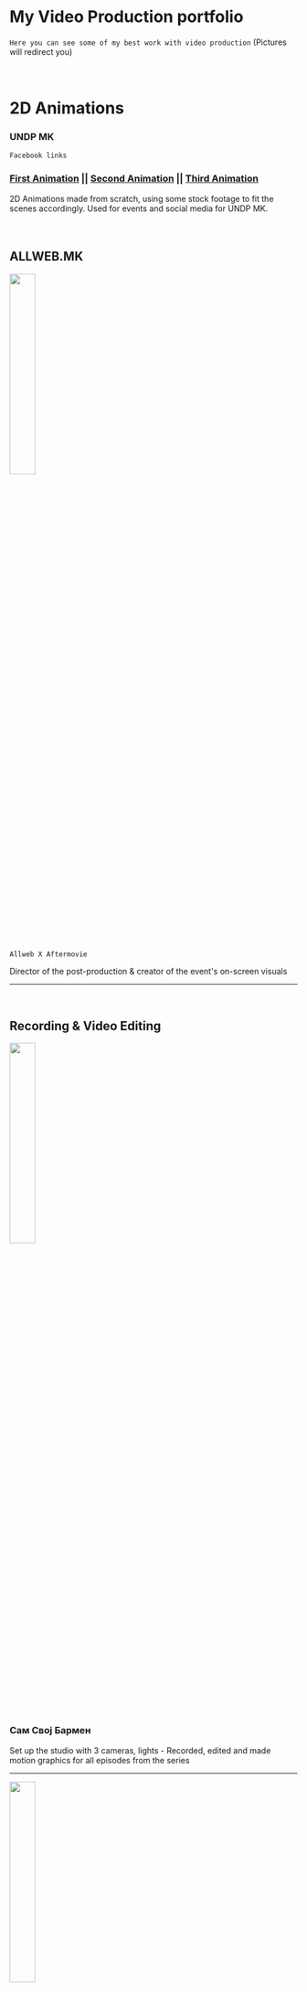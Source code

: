 # My Video Production portfolio
`Here you can see some of my best work with video production`
(Pictures will redirect you)
<br>
<br>
<br>


# 2D Animations

### UNDP MK

`Facebook links` <br> 
### <a href="https://www.facebook.com/watch/?v=603657754393309">First Animation</a> || <a href="https://www.facebook.com/watch/?v=4674385525973608">Second Animation</a> || <a href="https://www.facebook.com/watch/?v=1001611937126307">Third Animation</a>

2D Animations made from scratch, using some stock footage to fit the scenes accordingly. Used for events and social media for UNDP MK. <br>
<br>
<br>



## ALLWEB.MK
[<img src="https://img.youtube.com/vi/FKvMNd88GSQ/maxresdefault.jpg" width="30%" style="padding-right='10px'">](https://youtu.be/FKvMNd88GSQ)

`Allweb X Aftermovie`

Director of the post-production & creator of the event's on-screen visuals <br>

<hr><br>


## Recording & Video Editing

[<img src="https://img.youtube.com/vi/93clzL9Tw_E/maxresdefault.jpg" width="30%" style="padding-right='10px'">](https://youtu.be/cg9ePsTWIO4)
### Сам Свој Бармен
Set up the studio with 3 cameras, lights - Recorded, edited and made motion graphics for all episodes from the series<hr>

[<img src="https://img.youtube.com/vi/9IjjYciNyVo/maxresdefault.jpg" width="30%" style="padding-right='10px'">](https://youtu.be/RLWSNRApqs4)
### #комкаст - Дигитална Трансформација
Set up the studio and lights - Recorded and edited almost every episode from 2020 to 2022<hr>

[<img src="https://img.youtube.com/vi/hhkg03lHxgY/maxresdefault.jpg" width="30%" style="padding-right='10px'">](https://youtu.be/hhkg03lHxgY)
### Wellcast with Josif
Set up the studio and lights - Recorded and edited the first 17 episodes of Wellcast<hr>

[<img src="https://user-images.githubusercontent.com/122376776/222989350-7a79afb3-3af3-4be3-9f2c-d7fe6f244390.jpg" width="30%">](https://rumble.com/v1x2dow-e-commerce-cyber-threats-callback-phishing-campaigns-android-apps-infecting.html)
### Talk Nerdy To Me
Editing and motion graphics since late 2022<hr>

### Decal.mk

`Facebook link` <br>
### <a href="https://www.facebook.com/watch/?v=561745414710979">Link to B-Roll</a><br>
Recording and editing videos - including BRoll for Decal.mk<hr>
### Skopje Vinyl Convention
`Facebook link` <br>
### <a href="https://www.facebook.com/watch/?v=752601065161733">Link to Event Atermovie</a><br>
Recording the event and editing the aftermovie<br>
<hr>

### Brummel

`Instagram Reels` <br>
### <a href="https://www.instagram.com/p/CcLnC7PoCMy">REEL 01</a> || <a href="https://www.instagram.com/p/CcbBNjUIW9n">REEL 02</a> || <a href="https://www.instagram.com/p/CbgLL-kIZzV">REEL 03</a>

Recording and editing BRoll reels<hr>

### UNDP MK

`Facebook links` <br> 
### <a href="https://www.facebook.com/watch/?v=775920689832625">Link to movie</a>

Recording and editing an online pre-recorded event during the pandemic for UNDP MK<br>


<hr>
<br>
<br>

## Video Edits

[<img src="https://img.youtube.com/vi/xuJZBZtHrOo/maxresdefault.jpg" width="30%">](https://www.instagram.com/reel/CP6K_Y8DxWV/)
### Viva Sokovi - IGTV Series
Editing and motion graphics for the first ever Macedonian IGTV series<hr>

[<img src="https://img.youtube.com/vi/Ue77OimHMAU/0.jpg" width="30%">](https://youtu.be/dn74Fw06N7o)
### Analitika s Petkom
Simple edits for a course about Google Anaytics<br>
.<br>
.<br>
.<br>
.<br>
.<br>
.<br>
... and so many many more.
